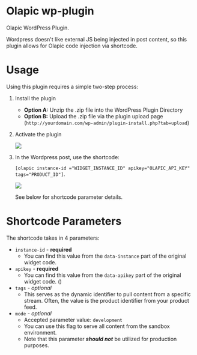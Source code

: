 # Olapic wp-plugin

Olapic WordPress Plugin. 

Wordpress doesn't like external JS being injected in post content, so this plugin allows for Olapic code injection via shortcode.

# Usage

Using this plugin requires a simple two-step process:

1. Install the plugin
	- **Option A:** Unzip the .zip file into the  WordPress Plugin Directory
	- **Option B:** Upload the .zip file via the plugin upload page (`http://yourdomain.com/wp-admin/plugin-install.php?tab=upload`)

2. Activate the plugin

	![](https://dl.dropboxusercontent.com/s/i2ppn1mew4ob5wu/2016-05-13%20at%2010.15%20AM%20%281%29.png)

3. In the Wordpress post, use the shortcode: 

	`[olapic instance-id ="WIDGET_INSTANCE_ID" apikey="OLAPIC_API_KEY" tags="PRODUCT_ID"]`. 

	![](https://dl.dropboxusercontent.com/s/dfmvlxrecf7ap8a/2016-05-17%20at%2011.16%20AM.png)

	See below for shortcode parameter details.

# Shortcode Parameters

The shortcode takes in 4 parameters:

* `instance-id` - **required**
	* You can find this value from the `data-instance` part of the original widget code.
* `apikey` - **required**
	* You can find this value from the `data-apikey` part of the original widget code. ()
* `tags` - *optional*
	* This serves as the dynamic identifier to pull content from a specific stream. Often, the value is the product identifier from your product feed.
* `mode` - *optional*
	* Accepted parameter value: `development`
	* You can use this flag to serve all content from the sandbox environment.
	* Note that this parameter ***should not*** be utilized for production purposes.
